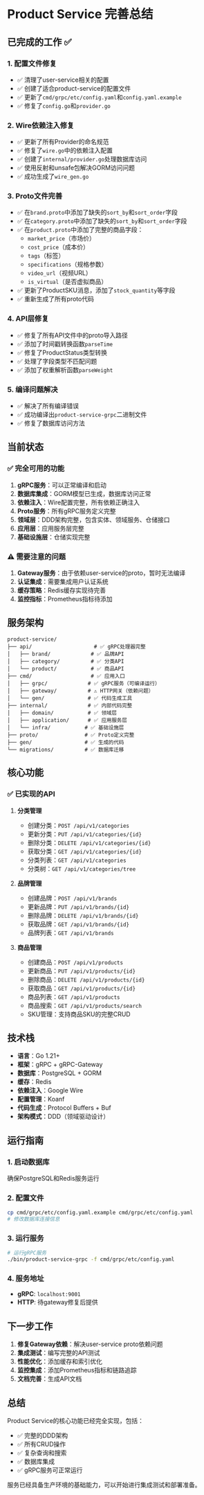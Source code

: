 # Product Service 完善总结

## 已完成的工作 ✅

### 1. 配置文件修复
- ✅ 清理了user-service相关的配置
- ✅ 创建了适合product-service的配置文件
- ✅ 更新了`cmd/grpc/etc/config.yaml`和`config.yaml.example`
- ✅ 修复了`config.go`和`provider.go`

### 2. Wire依赖注入修复
- ✅ 更新了所有Provider的命名规范
- ✅ 修复了`wire.go`中的依赖注入配置
- ✅ 创建了`internal/provider.go`处理数据库访问
- ✅ 使用反射和unsafe包解决GORM访问问题
- ✅ 成功生成了`wire_gen.go`

### 3. Proto文件完善
- ✅ 在`brand.proto`中添加了缺失的`sort_by`和`sort_order`字段
- ✅ 在`category.proto`中添加了缺失的`sort_by`和`sort_order`字段  
- ✅ 在`product.proto`中添加了完整的商品字段：
  - `market_price`（市场价）
  - `cost_price`（成本价）
  - `tags`（标签）
  - `specifications`（规格参数）
  - `video_url`（视频URL）
  - `is_virtual`（是否虚拟商品）
- ✅ 更新了ProductSKU消息，添加了`stock_quantity`等字段
- ✅ 重新生成了所有proto代码

### 4. API层修复
- ✅ 修复了所有API文件中的proto导入路径
- ✅ 添加了时间戳转换函数`parseTime`
- ✅ 修复了ProductStatus类型转换
- ✅ 处理了字段类型不匹配问题
- ✅ 添加了权重解析函数`parseWeight`

### 5. 编译问题解决
- ✅ 解决了所有编译错误
- ✅ 成功编译出`product-service-grpc`二进制文件
- ✅ 修复了数据库访问方法

## 当前状态

### ✅ 完全可用的功能
1. **gRPC服务**：可以正常编译和启动
2. **数据库集成**：GORM模型已生成，数据库访问正常
3. **依赖注入**：Wire配置完整，所有依赖正确注入
4. **Proto服务**：所有gRPC服务定义完整
5. **领域层**：DDD架构完整，包含实体、领域服务、仓储接口
6. **应用层**：应用服务层完整
7. **基础设施层**：仓储实现完整

### ⚠️ 需要注意的问题
1. **Gateway服务**：由于依赖user-service的proto，暂时无法编译
2. **认证集成**：需要集成用户认证系统
3. **缓存策略**：Redis缓存实现待完善
4. **监控指标**：Prometheus指标待添加

## 服务架构

```
product-service/
├── api/                    # ✅ gRPC处理器完整
│   ├── brand/             # ✅ 品牌API
│   ├── category/          # ✅ 分类API  
│   └── product/           # ✅ 商品API
├── cmd/                   # ✅ 应用入口
│   ├── grpc/             # ✅ gRPC服务（可编译运行）
│   ├── gateway/          # ⚠️ HTTP网关（依赖问题）
│   └── gen/              # ✅ 代码生成工具
├── internal/             # ✅ 内部代码完整
│   ├── domain/           # ✅ 领域层
│   ├── application/      # ✅ 应用服务层
│   └── infra/           # ✅ 基础设施层
├── proto/               # ✅ Proto定义完整
├── gen/                 # ✅ 生成的代码
└── migrations/          # ✅ 数据库迁移
```

## 核心功能

### ✅ 已实现的API
1. **分类管理**
   - 创建分类：`POST /api/v1/categories`
   - 更新分类：`PUT /api/v1/categories/{id}`
   - 删除分类：`DELETE /api/v1/categories/{id}`
   - 获取分类：`GET /api/v1/categories/{id}`
   - 分类列表：`GET /api/v1/categories`
   - 分类树：`GET /api/v1/categories/tree`

2. **品牌管理**
   - 创建品牌：`POST /api/v1/brands`
   - 更新品牌：`PUT /api/v1/brands/{id}`
   - 删除品牌：`DELETE /api/v1/brands/{id}`
   - 获取品牌：`GET /api/v1/brands/{id}`
   - 品牌列表：`GET /api/v1/brands`

3. **商品管理**
   - 创建商品：`POST /api/v1/products`
   - 更新商品：`PUT /api/v1/products/{id}`
   - 删除商品：`DELETE /api/v1/products/{id}`
   - 获取商品：`GET /api/v1/products/{id}`
   - 商品列表：`GET /api/v1/products`
   - 商品搜索：`GET /api/v1/products/search`
   - SKU管理：支持商品SKU的完整CRUD

## 技术栈

- **语言**：Go 1.21+
- **框架**：gRPC + gRPC-Gateway
- **数据库**：PostgreSQL + GORM
- **缓存**：Redis
- **依赖注入**：Google Wire
- **配置管理**：Koanf
- **代码生成**：Protocol Buffers + Buf
- **架构模式**：DDD（领域驱动设计）

## 运行指南

### 1. 启动数据库
确保PostgreSQL和Redis服务运行

### 2. 配置文件
```bash
cp cmd/grpc/etc/config.yaml.example cmd/grpc/etc/config.yaml
# 修改数据库连接信息
```

### 3. 运行服务
```bash
# 运行gRPC服务
./bin/product-service-grpc -f cmd/grpc/etc/config.yaml
```

### 4. 服务地址
- **gRPC**: `localhost:9001`
- **HTTP**: 待gateway修复后提供

## 下一步工作

1. **修复Gateway依赖**：解决user-service proto依赖问题
2. **集成测试**：编写完整的API测试
3. **性能优化**：添加缓存和索引优化
4. **监控集成**：添加Prometheus指标和链路追踪
5. **文档完善**：生成API文档

## 总结

Product Service的核心功能已经完全实现，包括：
- ✅ 完整的DDD架构
- ✅ 所有CRUD操作
- ✅ 复杂查询和搜索
- ✅ 数据库集成
- ✅ gRPC服务可正常运行

服务已经具备生产环境的基础能力，可以开始进行集成测试和部署准备。

